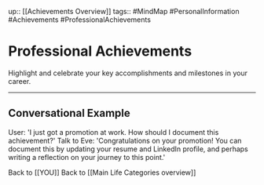 up:: [[Achievements Overview]]
tags:: #MindMap #PersonalInformation #Achievements #ProfessionalAchievements

# Professional Achievements

Highlight and celebrate your key accomplishments and milestones in your career.

---
## Conversational Example
User: 'I just got a promotion at work. How should I document this achievement?'
Talk to Eve: 'Congratulations on your promotion! You can document this by updating your resume and LinkedIn profile, and perhaps writing a reflection on your journey to this point.'

Back to [[YOU]]
Back to [[Main Life Categories overview]]